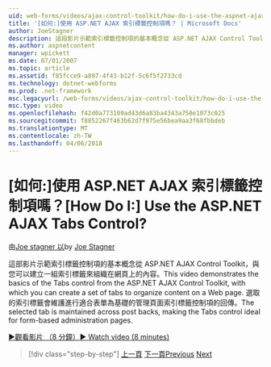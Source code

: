 ```yaml
---
uid: web-forms/videos/ajax-control-toolkit/how-do-i-use-the-aspnet-ajax-tabs-control
title: '[如何:]使用 ASP.NET AJAX 索引標籤控制項嗎？ | Microsoft Docs'
author: JoeStagner
description: 這段影片示範索引標籤控制項的基本概念從 ASP.NET AJAX Control Toolkit，與您可以建立一組索引標籤來組織上的內容...
ms.author: aspnetcontent
manager: wpickett
ms.date: 07/01/2007
ms.topic: article
ms.assetid: f85fcce9-a897-4f43-b12f-5c6f5f2733cd
ms.technology: dotnet-webforms
ms.prod: .net-framework
msc.legacyurl: /web-forms/videos/ajax-control-toolkit/how-do-i-use-the-aspnet-ajax-tabs-control
msc.type: video
ms.openlocfilehash: f42d0a773109ad43d6a83ba4343a750e1073c025
ms.sourcegitcommit: f8852267f463b62d7f975e56bea9aa3f68fbbdeb
ms.translationtype: MT
ms.contentlocale: zh-TW
ms.lasthandoff: 04/06/2018
---
```

<a name="how-do-i-use-the-aspnet-ajax-tabs-control"></a><span data-ttu-id="f11fe-104">[如何:]使用 ASP.NET AJAX 索引標籤控制項嗎？</span><span class="sxs-lookup"><span data-stu-id="f11fe-104">[How Do I:] Use the ASP.NET AJAX Tabs Control?</span></span>
====================
<span data-ttu-id="f11fe-105">由[Joe stagner 以](https://github.com/JoeStagner)</span><span class="sxs-lookup"><span data-stu-id="f11fe-105">by [Joe Stagner](https://github.com/JoeStagner)</span></span>

<span data-ttu-id="f11fe-106">這部影片示範索引標籤控制項的基本概念從 ASP.NET AJAX Control Toolkit，與您可以建立一組索引標籤來組織在網頁上的內容。</span><span class="sxs-lookup"><span data-stu-id="f11fe-106">This video demonstrates the basics of the Tabs control from the ASP.NET AJAX Control Toolkit, with which you can create a set of tabs to organize content on a Web page.</span></span> <span data-ttu-id="f11fe-107">選取的索引標籤會維護進行適合表單為基礎的管理頁面索引標籤控制項的回傳。</span><span class="sxs-lookup"><span data-stu-id="f11fe-107">The selected tab is maintained across post backs, making the Tabs control ideal for form-based administration pages.</span></span>

[<span data-ttu-id="f11fe-108">&#9654;觀看影片 （8 分鐘）</span><span class="sxs-lookup"><span data-stu-id="f11fe-108">&#9654; Watch video (8 minutes)</span></span>](https://channel9.msdn.com/Blogs/ASP-NET-Site-Videos/how-do-i-use-the-aspnet-ajax-tabs-control)

> [!div class="step-by-step"]
> <span data-ttu-id="f11fe-109">[上一頁](how-do-i-use-the-aspnet-ajax-resizablecontrol-extender.md)
> [下一頁](how-do-i-use-the-aspnet-ajax-slideshow-extender.md)</span><span class="sxs-lookup"><span data-stu-id="f11fe-109">[Previous](how-do-i-use-the-aspnet-ajax-resizablecontrol-extender.md)
[Next](how-do-i-use-the-aspnet-ajax-slideshow-extender.md)</span></span>
